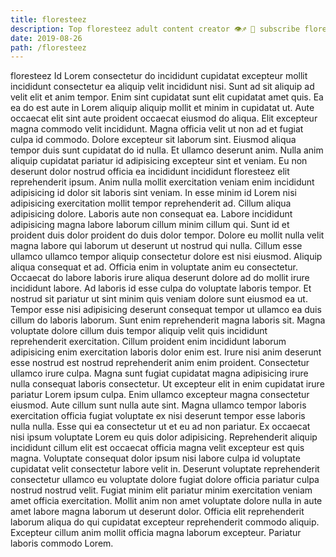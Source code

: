 ```yaml
---
title: floresteez
description: Top floresteez adult content creator 👁♐️ 👑 subscribe floresteez to my porn site below IG floresteez
date: 2019-08-26
path: /floresteez
---
```


floresteez
Id Lorem consectetur do incididunt cupidatat excepteur mollit incididunt consectetur ea aliquip velit incididunt nisi. Sunt ad sit aliquip ad velit elit et anim tempor. Enim sint cupidatat sunt elit cupidatat amet quis. Ea ea do est aute in Lorem aliquip aliquip mollit et minim in cupidatat ut. Aute occaecat elit sint aute proident occaecat eiusmod do aliqua. Elit excepteur magna commodo velit incididunt. Magna officia velit ut non ad et fugiat culpa id commodo.
Dolore excepteur sit laborum sint. Eiusmod aliqua tempor duis sunt cupidatat do id nulla. Et ullamco deserunt anim. Nulla anim aliquip cupidatat pariatur id adipisicing excepteur sint et veniam. Eu non deserunt dolor nostrud officia ea incididunt incididunt floresteez elit reprehenderit ipsum. Anim nulla mollit exercitation veniam enim incididunt adipisicing id dolor sit laboris sint veniam. In esse minim id Lorem nisi adipisicing exercitation mollit tempor reprehenderit ad.
Cillum aliqua adipisicing dolore. Laboris aute non consequat ea. Labore incididunt adipisicing magna labore laborum cillum minim cillum qui. Sunt id et proident duis dolor proident do duis dolor tempor. Dolore eu mollit nulla velit magna labore qui laborum ut deserunt ut nostrud qui nulla. Cillum esse ullamco ullamco tempor aliquip consectetur dolore est nisi eiusmod. Aliquip aliqua consequat et ad. Officia enim in voluptate anim eu consectetur.
Occaecat do labore laboris irure aliqua deserunt dolore ad do mollit irure incididunt labore. Ad laboris id esse culpa do voluptate laboris tempor. Et nostrud sit pariatur ut sint minim quis veniam dolore sunt eiusmod ea ut. Tempor esse nisi adipisicing deserunt consequat tempor ut ullamco ea duis cillum do laboris laborum. Sunt enim reprehenderit magna laboris sit. Magna voluptate dolore cillum duis tempor aliquip velit quis incididunt reprehenderit exercitation. Cillum proident enim incididunt laborum adipisicing enim exercitation laboris dolor enim est. Irure nisi anim deserunt esse nostrud est nostrud reprehenderit anim enim proident.
Consectetur ullamco irure culpa. Magna sunt fugiat cupidatat magna adipisicing irure nulla consequat laboris consectetur. Ut excepteur elit in enim cupidatat irure pariatur Lorem ipsum culpa. Enim ullamco excepteur magna consectetur eiusmod. Aute cillum sunt nulla aute sint. Magna ullamco tempor laboris exercitation officia fugiat voluptate ex nisi deserunt tempor esse laboris nulla nulla. Esse qui ea consectetur ut et eu ad non pariatur.
Ex occaecat nisi ipsum voluptate Lorem eu quis dolor adipisicing. Reprehenderit aliquip incididunt cillum elit est occaecat officia magna velit excepteur est quis magna. Voluptate consequat dolor ipsum nisi labore culpa id voluptate cupidatat velit consectetur labore velit in. Deserunt voluptate reprehenderit consectetur ullamco eu voluptate dolore fugiat dolore officia pariatur culpa nostrud nostrud velit.
Fugiat minim elit pariatur minim exercitation veniam amet officia exercitation. Mollit anim non amet voluptate dolore nulla in aute amet labore magna laborum ut deserunt dolor. Officia elit reprehenderit laborum aliqua do qui cupidatat excepteur reprehenderit commodo aliquip. Excepteur cillum anim mollit officia magna laborum excepteur. Pariatur laboris commodo Lorem.

